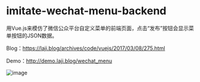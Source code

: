 # imitate-wechat-menu-backend
用Vue.js来模仿了微信公众平台自定义菜单的前端页面，点击“发布”按钮会显示菜单按钮的JSON数据。

Blog：https://laji.blog/archives/code/vuejs/2017/03/08/275.html

Demo：http://demo.laji.blog/wechat_menu

![image](https://gfwboom.b0.upaiyun.com/usr/uploads/2017/03/14920035.png)
